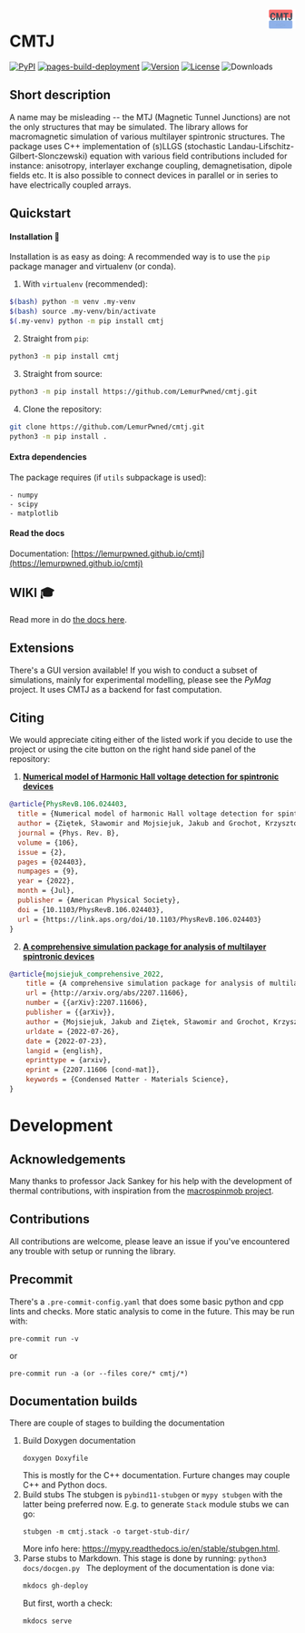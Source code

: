 <img style="float: right; max-width: 50px;" src="assets/icon.svg">

# CMTJ

[![PyPI](https://github.com/LemurPwned/cmtj/actions/workflows/main.yml/badge.svg?branch=master)](https://github.com/LemurPwned/cmtj/actions/workflows/main.yml)
[![pages-build-deployment](https://github.com/LemurPwned/cmtj/actions/workflows/pages/pages-build-deployment/badge.svg?branch=gh-pages)](https://github.com/LemurPwned/cmtj/actions/workflows/pages/pages-build-deployment)
[![Version](https://img.shields.io/pypi/v/cmtj)](https://pypi.org/project/cmtj/)
[![License](https://img.shields.io/pypi/l/cmtj.svg)](https://github.com/LemurPwned/cmtj/blob/master/LICENSE)
![Downloads](https://img.shields.io/pypi/dm/cmtj.svg)

## Short description

A name may be misleading -- the MTJ (Magnetic Tunnel Junctions) are not the only structures that may be simulated.
The library allows for macromagnetic simulation of various multilayer spintronic structures. The package uses C++ implementation of (s)LLGS (stochastic Landau-Lifschitz-Gilbert-Slonczewski) equation with various field contributions included for instance: anisotropy, interlayer exchange coupling, demagnetisation, dipole fields etc.
It is also possible to connect devices in parallel or in series to have electrically coupled arrays.

## Quickstart

#### Installation :rocket:

Installation is as easy as doing:
A recommended way is to use the `pip` package manager and virtualenv (or conda).

1. With `virtualenv` (recommended):

```bash
$(bash) python -m venv .my-venv
$(bash) source .my-venv/bin/activate
$(.my-venv) python -m pip install cmtj
```

2. Straight from `pip`:

```bash
python3 -m pip install cmtj
```

3. Straight from source:

```bash
python3 -m pip install https://github.com/LemurPwned/cmtj.git
```

4. Clone the repository:

```bash
git clone https://github.com/LemurPwned/cmtj.git
python3 -m pip install .
```

#### Extra dependencies

The package requires (if `utils` subpackage is used):

```
- numpy
- scipy
- matplotlib
```

#### Read the docs

Documentation: [https://lemurpwned.github.io/cmtj](https://lemurpwned.github.io/cmtj)

## WIKI :mortar_board:

Read more in do [the docs here](https://lemurpwned.github.io/cmtj/).

## Extensions

There's a GUI version available! If you wish to conduct a subset of simulations, mainly for experimental modelling, please see the _PyMag_ project. It uses CMTJ as a backend for fast computation.

## Citing

We would appreciate citing either of the listed work if you decide to use the project or using the cite button on the right hand side panel of the repository:

1. [**Numerical model of Harmonic Hall voltage detection for spintronic devices**](https://journals.aps.org/prb/abstract/10.1103/PhysRevB.106.024403)

```bibtex
@article{PhysRevB.106.024403,
  title = {Numerical model of harmonic Hall voltage detection for spintronic devices},
  author = {Ziętek, Sławomir and Mojsiejuk, Jakub and Grochot, Krzysztof and Łazarski, Stanisław and Skowroński, Witold and Stobiecki, Tomasz},
  journal = {Phys. Rev. B},
  volume = {106},
  issue = {2},
  pages = {024403},
  numpages = {9},
  year = {2022},
  month = {Jul},
  publisher = {American Physical Society},
  doi = {10.1103/PhysRevB.106.024403},
  url = {https://link.aps.org/doi/10.1103/PhysRevB.106.024403}
}
```

2. [**A comprehensive simulation package for analysis of multilayer spintronic devices**](https://arxiv.org/abs/2207.11606)

```bibtex
@article{mojsiejuk_comprehensive_2022,
	title = {A comprehensive simulation package for analysis of multilayer spintronic devices},
	url = {http://arxiv.org/abs/2207.11606},
	number = {{arXiv}:2207.11606},
	publisher = {{arXiv}},
	author = {Mojsiejuk, Jakub and Ziętek, Sławomir and Grochot, Krzysztof and Skowroński, Witold and Stobiecki, Tomasz},
	urldate = {2022-07-26},
	date = {2022-07-23},
	langid = {english},
	eprinttype = {arxiv},
	eprint = {2207.11606 [cond-mat]},
	keywords = {Condensed Matter - Materials Science},
}
```

# Development

## Acknowledgements

Many thanks to professor Jack Sankey for his help with the development of thermal contributions, with inspiration from the [macrospinmob project](https://github.com/Spinmob/macrospinmob).

## Contributions

All contributions are welcome, please leave an issue if you've encountered any trouble with setup or running the library.

## Precommit

There's a `.pre-commit-config.yaml` that does some basic python and cpp lints and checks. More static analysis to come in the future.
This may be run with:

```
pre-commit run -v
```

or

```
pre-commit run -a (or --files core/* cmtj/*)
```

## Documentation builds

There are couple of stages to building the documentation

1. Build Doxygen documentation
   ```
   doxygen Doxyfile
   ```
   This is mostly for the C++ documentation. Furture changes may couple C++ and Python docs.
2. Build stubs
   The stubgen is `pybind11-stubgen` or `mypy stubgen` with the latter being preferred now.
   E.g. to generate `Stack` module stubs we can go:
   ```
   stubgen -m cmtj.stack -o target-stub-dir/
   ```
   More info here: https://mypy.readthedocs.io/en/stable/stubgen.html.
3. Parse stubs to Markdown.
   This stage is done by running:
   `python3 docs/docgen.py `
   The deployment of the documentation is done via:
   ```bash
   mkdocs gh-deploy
   ```
   But first, worth a check:
   ```bash
   mkdocs serve
   ```
